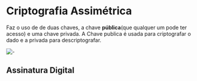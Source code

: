 # Criptografia Assimétrica

Faz o uso de de duas chaves, a chave **pública**(que qualquer um pode ter acesso) e uma chave privada.
A Chave publica é usada para criptografar o dado e a privada para descriptografar.

![-](https://nordvpn.com/wp-content/uploads/2020/02/assymetric-encryption-1200x675-1.png)


## Assinatura Digital
